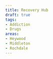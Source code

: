 ```yaml
---
title: Recovery Hub
draft: true
tags:
- Addiction
- Drugs
areas:
- Heywood
- Middleton
- Rochdale
---
```


